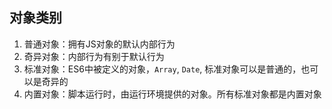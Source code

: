
## 对象类别
1. 普通对象：拥有JS对象的默认内部行为
2. 奇异对象：内部行为有别于默认行为
3. 标准对象：ES6中被定义的对象，`Array`, `Date`, 标准对象可以是普通的，也可以是奇异的
4. 内置对象：脚本运行时，由运行环境提供的对象。所有标准对象都是内置对象